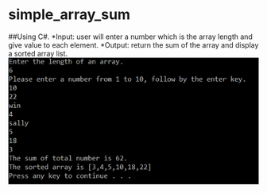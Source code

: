 # simple_array_sum
##Using C#. 
*Input: user will enter a number which is the array length and give value to each element.
*Output: return the sum of the array and display a sorted array list.
![Imgur Image](Capture.PNG)
